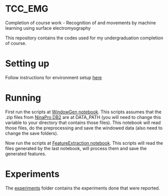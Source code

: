 # TCC_EMG
Completion of course work - Recognition of and movements by machine learning using surface electromyography

This repository contains the codes used for my undergraduation completion of course. 

# Setting up

Follow instructions for environment setup [here](./environment/README.md)

# Running

First run the scripts at [WindowGen notebook](./notebooks/dataset/WindowGen.ipynb). This scripts assumes that the .zip files from [NinaPro DB2](http://ninapro.hevs.ch/) are at DATA_PATH (you will need to change this variable to your directory that contains those files). This notebook will read those files, do the preprocessing and save the windowed data (also need to change the save folders).

Now run the scripts at [FeatureExtraction notebook](./notebooks/dataset/FeatureExtraction.ipynb). This scripts will read the files generated by the last notebook, will process them and save the generated features.

# Experiments

The [experiments](./notebooks/experiments) folder contains the experiments done that were reported.
